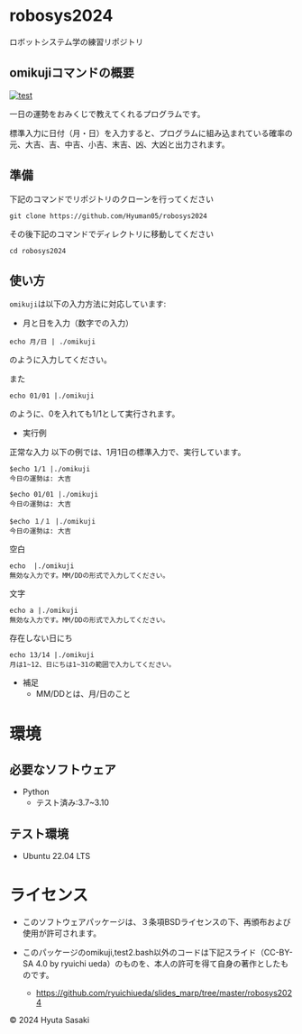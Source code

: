 # robosys2024

ロボットシステム学の練習リポジトリ

## omikujiコマンドの概要
[![test](https://github.com/Hyuman05/robosys2024/actions/workflows/test2.yml/badge.svg)](https://github.com/Hyuman05/robosys2024/actions/workflows/test2.yml)

一日の運勢をおみくじで教えてくれるプログラムです。

標準入力に日付（月・日）を入力すると、プログラムに組み込まれている確率の元、大吉、吉、中吉、小吉、末吉、凶、大凶と出力されます。
## 準備

下記のコマンドでリポジトリのクローンを行ってください

```
git clone https://github.com/Hyuman05/robosys2024
```

その後下記のコマンドでディレクトリに移動してください

```
cd robosys2024
```

## 使い方

`omikuji`は以下の入力方法に対応しています:

- 月と日を入力（数字での入力）
```
echo 月/日 | ./omikuji
```

のように入力してください。


また

```
echo 01/01 |./omikuji
```

のように、0を入れても1/1として実行されます。

- 実行例

正常な入力
以下の例では、1月1日の標準入力で、実行しています。

```
$echo 1/1 |./omikuji
今日の運勢は: 大吉
```

```
$echo 01/01 |./omikuji
今日の運勢は: 大吉
```

```
$echo １/１ |./omikuji
今日の運勢は: 大吉
```
空白
```
echo  |./omikuji
無効な入力です。MM/DDの形式で入力してください。
```

文字
```
echo a |./omikuji
無効な入力です。MM/DDの形式で入力してください。
```

存在しない日にち
```
echo 13/14 |./omikuji
月は1~12、日にちは1~31の範囲で入力してください。
```

- 補足
  - MM/DDとは、月/日のこと
# 環境

## 必要なソフトウェア
- Python
    - テスト済み:3.7~3.10

## テスト環境
- Ubuntu 22.04 LTS

# ライセンス
- このソフトウェアパッケージは、３条項BSDライセンスの下、再頒布および使用が許可されます。

- このパッケージのomikuji,test2.bash以外のコードは下記スライド（CC-BY-SA 4.0 by ryuichi ueda）のものを、本人の許可を得て自身の著作としたものです。
  - https://github.com/ryuichiueda/slides_marp/tree/master/robosys2024

© 2024 Hyuta Sasaki
